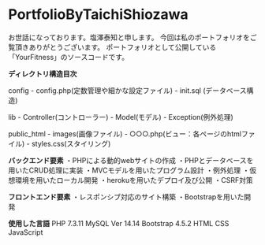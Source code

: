 # PortfolioByTaichiShiozawa
お世話になっております。塩澤泰知と申します。
今回は私のポートフォリオをご覧頂きありがとうございます。
ポートフォリオとして公開している「YourFitness」のソースコードです。


**ディレクトリ構造目次**

config - config.php(定数管理や細かな設定ファイル)
       - init.sql (データベース構造)
       
lib    - Controller(コントローラー)
       - Model(モデル)
       - Exception(例外処理)
       
public_html - images(画像ファイル)
            - ○○○.php(ビュー：各ページのhtmlファイル)
            - styles.css(スタイリング)

**バックエンド要素**
・PHPによる動的webサイトの作成
・PHPとデータベースを用いたCRUD処理に実装
・MVCモデルを用いたプログラム設計
・例外処理
・仮想環境を用いたローカル開発
・herokuを用いたデプロイ及び公開
・CSRF対策

**フロントエンド要素**
・レスポンシブ対応のサイト構築
・Bootstrapを用いた開発




**使用した言語**
PHP 7.3.11
MySQL Ver 14.14
Bootstrap 4.5.2 
HTML CSS
JavaScript

